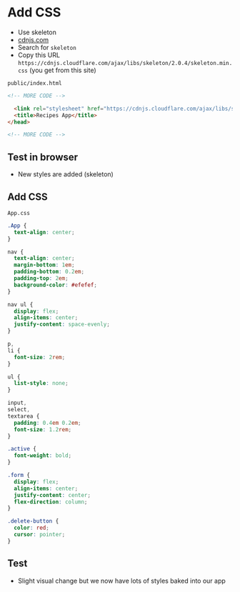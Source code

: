 # Add CSS
* Use skeleton
* [cdnjs.com](https://cdnjs.com/)
* Search for `skeleton`
* Copy this URL `https://cdnjs.cloudflare.com/ajax/libs/skeleton/2.0.4/skeleton.min.css` (you get from this site)

`public/index.html`

```html
<!-- MORE CODE -->

  <link rel="stylesheet" href="https://cdnjs.cloudflare.com/ajax/libs/skeleton/2.0.4/skeleton.min.css">
  <title>Recipes App</title>
</head>

<!-- MORE CODE -->
```

## Test in browser
* New styles are added (skeleton)

## Add CSS 
`App.css`

```css
.App {
  text-align: center;
}

nav {
  text-align: center;
  margin-bottom: 1em;
  padding-bottom: 0.2em;
  padding-top: 2em;
  background-color: #efefef;
}

nav ul {
  display: flex;
  align-items: center;
  justify-content: space-evenly;
}

p,
li {
  font-size: 2rem;
}

ul {
  list-style: none;
}

input,
select,
textarea {
  padding: 0.4em 0.2em;
  font-size: 1.2rem;
}

.active {
  font-weight: bold;
}

.form {
  display: flex;
  align-items: center;
  justify-content: center;
  flex-direction: column;
}

.delete-button {
  color: red;
  cursor: pointer;
}
```

## Test
* Slight visual change but we now have lots of styles baked into our app


